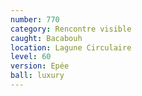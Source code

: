 ```yaml
---
number: 770
category: Rencontre visible
caught: Bacabouh
location: Lagune Circulaire
level: 60
version: Epée
ball: luxury
---
```

